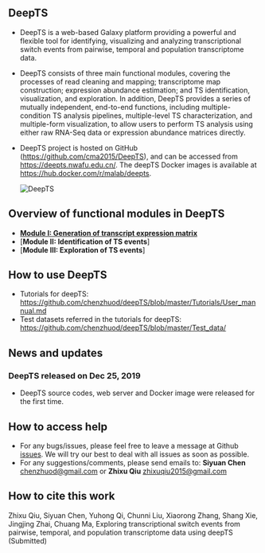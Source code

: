 ## DeepTS
- DeepTS is a web-based Galaxy platform providing a powerful and flexible tool for identifying, visualizing and analyzing transcriptional switch events from pairwise, temporal and population transcriptome data.

- DeepTS consists of three main functional modules, covering the processes of read cleaning and mapping; transcriptome map construction; expression abundance estimation; and TS identification, visualization, and exploration. In addition, DeepTS provides a series of mutually independent, end-to-end functions, including multiple-condition TS analysis pipelines, multiple-level TS characterization, and multiple-form visualization, to allow users to perform TS analysis using either raw RNA-Seq data or expression abundance matrices directly.

- DeepTS project is hosted on GitHub (https://github.com/cma2015/DeepTS), and can be accessed from https://deepts.nwafu.edu.cn/. The deepTS Docker images is available at https://hub.docker.com/r/malab/deepts.

    ![DeepTS](https://github.com/cma2015/DeepTS/blob/master/Tutorials/deepTS_images/Figure%201_Overview_of_deepTS.png)

## Overview of functional modules in DeepTS
- [**Module I: Generation of transcript expression matrix**](https://github.com/chenzhuod/deepTS/blob/master/Tutorials/Module%20I.md)
- [**Module II: Identification of TS events**]
- [**Module III: Exploration of TS events**]


## How to use DeepTS

- Tutorials for deepTS: https://github.com/chenzhuod/deepTS/blob/master/Tutorials/User_mannual.md
- Test datasets referred in the tutorials for deepTS: https://github.com/chenzhuod/deepTS/blob/master/Test_data/

## News and updates

### DeepTS released on Dec 25, 2019

- DeepTS source codes, web server and Docker image were released for the first time.

## How to access help
* For any bugs/issues, please feel free to leave a message at Github [issues](<https://github.com/chenzhuod/deepTS/issues>). We will try our best to deal with all issues as soon as possible.
* For any suggestions/comments, please send emails to: __Siyuan Chen__ <chenzhuod@gmail.com> or __Zhixu Qiu__ <zhixuqiu2015@gmail.com>

## How to cite this work
Zhixu Qiu, Siyuan Chen, Yuhong Qi,  Chunni Liu, Xiaorong Zhang, Shang Xie, Jingjing Zhai, Chuang Ma, Exploring transcriptional switch events from pairwise, temporal, and population transcriptome data using deepTS (Submitted)
